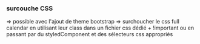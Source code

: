 ### surcouche CSS

=> possible avec l'ajout de theme bootstrap
=> surchoucher le css full calendar en utilisant leur class dans un fichier css dédié + !important ou en passant par du styledComponent et des sélecteurs css appropriés
